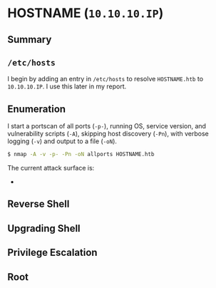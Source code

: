 # HOSTNAME (`10.10.10.IP`)

## Summary

## `/etc/hosts`

I begin by adding an entry in `/etc/hosts` to resolve `HOSTNAME.htb` to `10.10.10.IP`. I use this later in my report.

## Enumeration

I start a portscan of all ports (`-p-`), running OS, service version, and vulnerability scripts (`-A`), skipping host discovery (`-Pn`), with verbose logging (`-v`) and output to a file (`-oN`).

```bash
$ nmap -A -v -p- -Pn -oN allports HOSTNAME.htb

```

The current attack surface is:

-

## Reverse Shell

## Upgrading Shell

## Privilege Escalation

## Root
